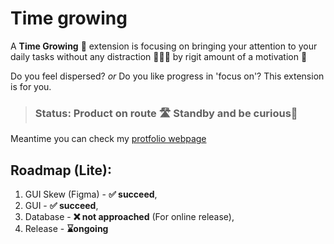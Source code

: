 # **Time growing**
A **Time Growing** 🌱 extension is focusing on bringing your attention to your daily tasks without any distraction 🤸🏽‍♀️ by rigit amount of a motivation 🎯

Do you feel dispersed? _or_ Do you like progress in 'focus on'? This extension is for you.

> ### **Status:** Product on route 🛣️ Standby and be curious🚦
Meantime you can check my [protfolio webpage](http://kotekpsotek.site)

## Roadmap (Lite):

<!-- ⌛ongoing -->
1. GUI Skew (Figma) - **✅ succeed**,
2. GUI - **✅ succeed**,
3. Database - **❌ not approached** (For online release),
4. Release  - **⌛ongoing**